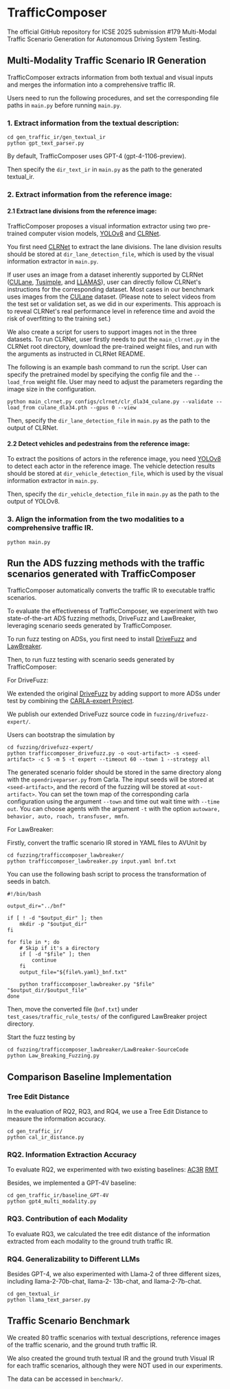 # TrafficComposer

The official GitHub repository for ICSE 2025 submission #179 Multi-Modal Traffic Scenario Generation for Autonomous Driving System Testing.

## Multi-Modality Traffic Scenario IR Generation

TrafficComposer extracts information from both textual and visual inputs and merges the information into a comprehensive traffic IR.

Users need to run the following procedures, and set the corresponding file paths in `main.py` before running `main.py`.

### 1. Extract information from the textual description:

```
cd gen_traffic_ir/gen_textual_ir
python gpt_text_parser.py
```

By default, TrafficComposer uses GPT-4 (gpt-4-1106-preview).

Then specify the `dir_text_ir` in `main.py` as the path to the generated textual_ir.

### 2. Extract information from the reference image:

#### 2.1 Extract lane divisions from the reference image:

TrafficComposer proposes a visual information extractor using two pre-trained computer vision models, [YOLOv8](https://github.com/ultralytics/ultralytics) and [CLRNet](https://github.com/Turoad/CLRNet).

You first need [CLRNet](https://github.com/Turoad/CLRNet) to extract the lane divisions. The lane division results should be stored at `dir_lane_detection_file`, which is used by the visual information extractor in `main.py`.

If user uses an image from a dataset inherently supported by CLRNet ([CULane](https://xingangpan.github.io/projects/CULane.html), [Tusimple](https://github.com/TuSimple/tusimple-benchmark/issues/3), and [LLAMAS](https://unsupervised-llamas.com/llamas/)), user can directly follow CLRNet's instructions for the corresponding dataset.
Most cases in our benchmark uses images from the [CULane](https://xingangpan.github.io/projects/CULane.html) dataset.
(Please note to select videos from the test set or validation set, as we did in our experiments. This approach is to reveal CLRNet's real performance level in reference time and avoid the risk of overfitting to the training set.)

We also create a script for users to support images not in the three datasets.
To run CLRNet, user firstly needs to put the `main_clrnet.py` in the CLRNet root directory, download the pre-trained weight files, and run with the arguments as instructed in CLRNet README. 

The following is an example bash command to run the script. User can specify the pretrained model by specifying the config file and the `--load_from` weight file.
User may need to adjust the parameters regarding the image size in the configuration.

```
python main_clrnet.py configs/clrnet/clr_dla34_culane.py --validate --load_from culane_dla34.pth --gpus 0 --view
```

Then, specify the `dir_lane_detection_file` in `main.py` as the path to the output of CLRNet.

#### 2.2 Detect vehicles and pedestrains from the reference image:

To extract the positions of actors in the reference image, you need [YOLOv8](https://github.com/ultralytics/ultralytics) to detect each actor in the reference image.
The vehicle detection results should be stored at `dir_vehicle_detection_file`, which is used by the visual information extractor in `main.py`.

Then, specify the `dir_vehicle_detection_file` in `main.py` as the path to the output of YOLOv8.

### 3. Align the information from the two modalities to a comprehensive traffic IR.

```
python main.py
```

## Run the ADS fuzzing methods with the traffic scenarios generated with TrafficComposer

TrafficComposer automatically converts the traffic IR to executable traffic scenarios.

To evaluate the effectiveness of TrafficComposer, we experiment with two state-of-the-art ADS fuzzing methods, DriveFuzz and LawBreaker, leveraging scenario seeds generated by TrafficComposer.

To run fuzz testing on ADSs, you first need to install [DriveFuzz](https://github.com/dk-kling/drivefuzz?tab=readme-ov-file) and [LawBreaker](https://github.com/lawbreaker2022/LawBreaker-SourceCode/).

Then, to run fuzz testing with scenario seeds generated by TrafficComposer:

For DriveFuzz:

We extended the original [DriveFuzz](https://github.com/dk-kling/drivefuzz?tab=readme-ov-file) by adding support to more ADSs under test by combining the [CARLA-expert Project](https://github.com/Kin-Zhang/carla-expert).

We publish our extended DriveFuzz source code in `fuzzing/drivefuzz-expert/`.

Users can bootstrap the simulation by

```
cd fuzzing/drivefuzz-expert/
python trafficcomposer_drivefuzz.py -o <out-artifact> -s <seed-artifact> -c 5 -m 5 -t expert --timeout 60 --town 1 --strategy all
```

The generated scenario folder should be stored in the same directory along with the `opendriveparser.py` from Carla. The input seeds will be stored at `<seed-artifact>`, and the record of the fuzzing will be stored at `<out-artifact>`. You can set the town map of the corresponding carla configuration using the argument `--town` and time out wait time with `--time out`. You can choose agents with the argument `-t` with the option `autoware, behavior, auto, roach, transfuser, mmfn`.

For LawBreaker:

Firstly, convert the traffic scenario IR stored in YAML files to AVUnit by

```
cd fuzzing/trafficcomposer_lawbreaker/
python trafficcomposer_lawbreaker.py input.yaml bnf.txt
```

You can use the following bash script to process the transformation of seeds in batch.

```
#!/bin/bash

output_dir="../bnf"

if [ ! -d "$output_dir" ]; then
    mkdir -p "$output_dir"
fi

for file in *; do
    # Skip if it's a directory
    if [ -d "$file" ]; then
        continue
    fi
    output_file="${file%.yaml}_bnf.txt"

    python trafficcomposer_lawbreaker.py "$file" "$output_dir/$output_file"
done
```

Then, move the converted file (`bnf.txt`) under `test_cases/traffic_rule_tests/`  of the configured LawBreaker project directory.

Start the fuzz testing by

```
cd fuzzing/trafficcomposer_lawbreaker/LawBreaker-SourceCode
python Law_Breaking_Fuzzing.py
```

## Comparison Baseline Implementation

### Tree Edit Distance 

In the evaluation of RQ2, RQ3, and RQ4, we use a Tree Edit Distance to measure the information accuracy.

```
cd gen_traffic_ir/
python cal_ir_distance.py
```

### RQ2. Information Extraction Accuracy

To evaluate RQ2, we experimented with two existing baselines:
[AC3R](https://github.com/TriHuynh00/AC3R-Demo)
[RMT](https://github.com/ITSEG-MQ/RMT-TSE)

Besides, we implemented a GPT-4V baseline:

```
cd gen_traffic_ir/baseline_GPT-4V
python gpt4_multi_modality.py
```

### RQ3. Contribution of each Modality

To evaluate RQ3, we calculated the tree edit distance of the information extracted from each modality to the ground truth traffic IR.

### RQ4. Generalizability to Different LLMs

Besides GPT-4, we also experimented with Llama-2 of three different sizes, including llama-2-70b-chat, llama-2- 13b-chat, and llama-2-7b-chat.

```
cd gen_textual_ir
python llama_text_parser.py
```

## Traffic Scenario Benchmark

We created 80 traffic scenarios with textual descriptions, reference images of the traffic scenario, and the ground truth traffic IR.

We also created the ground truth textual IR and the ground truth Visual IR for each traffic scenarios, although they were NOT used in our experiments.

The data can be accessed in `benchmark/`.
